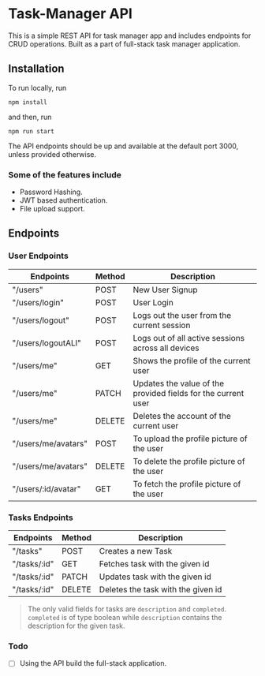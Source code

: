 # Task-Manager API
This is a simple REST API for task manager app and includes endpoints for CRUD operations. Built as a part of full-stack task manager application.
## Installation
To run locally, run
```
npm install
```
and then, run
```
npm run start
```
The API endpoints should be up and available at the default port 3000, unless provided otherwise.

### Some of the features include  
- Password Hashing. 
- JWT based authentication.
- File upload support.

## Endpoints
### User Endpoints
|Endpoints | Method | Description|
|----------|--------|-------------|
|"/users"  | POST   | New User Signup|
|"/users/login"| POST| User Login|
|"/users/logout"| POST | Logs out the user from the current session|
|"/users/logoutALl"| POST | Logs out of all active sessions across all devices|
|"/users/me"| GET | Shows the profile of the current user|
|"/users/me"| PATCH| Updates the value of the provided fields for the current user|
|"/users/me"| DELETE | Deletes the account of the current user|
|"/users/me/avatars"|POST| To upload the profile picture of the user|
|"/users/me/avatars"|DELETE| To delete the profile picture of the user|
|"/users/:id/avatar"|GET| To fetch the profile picture of the user|

### Tasks Endpoints
|Endpoints | Method | Description|
|-------|-------|------|
|"/tasks" | POST | Creates a new Task| 
|"/tasks/:id"| GET | Fetches task with the given id|
|"/tasks/:id"| PATCH | Updates task with the given id|
|"/tasks/:id"| DELETE | Deletes the task with the given id|
> The only valid fields for tasks are `description` and `completed`. `completed` is of type boolean while `description` contains the description for the given
> task.
### Todo
- [ ] Using the API build the full-stack application.
